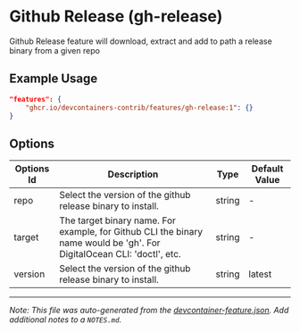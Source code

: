 
# Github Release (gh-release)

Github Release feature will download, extract and add to path a release binary from a given repo

## Example Usage

```json
"features": {
    "ghcr.io/devcontainers-contrib/features/gh-release:1": {}
}
```

## Options

| Options Id | Description | Type | Default Value |
|-----|-----|-----|-----|
| repo | Select the version of the github release binary to install. | string | - |
| target | The target binary name. For example, for Github CLI the binary name would be 'gh'. For DigitalOcean CLI: 'doctl', etc. | string | - |
| version | Select the version of the github release binary to install. | string | latest |



---

_Note: This file was auto-generated from the [devcontainer-feature.json](https://github.com/devcontainers-contrib/features/blob/main/src/gh-release/devcontainer-feature.json).  Add additional notes to a `NOTES.md`._
